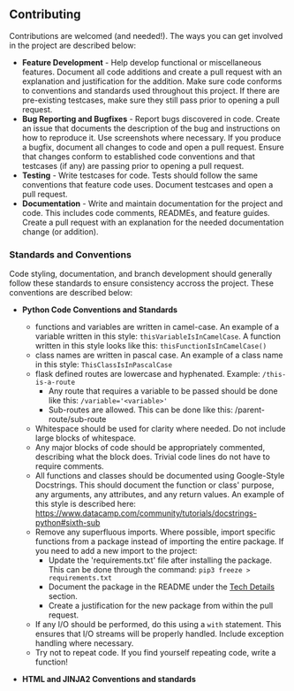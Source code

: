 ## Contributing 
Contributions are welcomed (and needed!). The ways you can get involved in the project are described below:
  
* **Feature Development** - Help develop functional or miscellaneous features. Document all code additions and create a pull request with an explanation and justification for the addition. Make sure code conforms to conventions and standards used throughout this project. If there are pre-existing testcases, make sure they still pass prior to opening a pull request.  
* **Bug Reporting and Bugfixes** - Report bugs discovered in code. Create an issue that documents the description of the bug and instructions on how to reproduce it. Use screenshots where necessary. If you produce a bugfix, document all changes to code and open a pull request. Ensure that changes conform to established code conventions and that testcases (if any) are passing prior to opening a pull request.  
* **Testing** - Write testcases for code. Tests should follow the same conventions that feature code uses. Document testcases and open a pull request.  
* **Documentation** - Write and maintain documentation for the project and code. This includes code comments, READMEs, and feature guides. Create a pull request with an explanation for the needed documentation change (or addition).  
  
### Standards and Conventions  
Code styling, documentation, and branch development should generally follow these standards to ensure consistency accross the project. These conventions are described below:  

* **Python Code Conventions and Standards**
  * functions and variables are written in camel-case. An example of a variable written in this style: `thisVariableIsInCamelCase`. A function written in this style looks like this: `thisFunctionIsInCamelCase()`
  * class names are written in pascal case. An example of a class name in this style: `ThisClassIsInPascalCase`
  * flask defined routes are lowercase and hyphenated. Example: `/this-is-a-route`
    * Any route that requires a variable to be passed should be done like this: `/variable='<variable>'`
    * Sub-routes are allowed. This can be done like this: /parent-route/sub-route
  * Whitespace should be used for clarity where needed. Do not include large blocks of whitespace.
  * Any major blocks of code should be appropriately commented, describing what the block does. Trivial code lines do not have to require comments.
  * All functions and classes should be documented using Google-Style Docstrings. This should document the function or class' purpose, any arguments, any attributes, and any return values. An example of this style is described here: https://www.datacamp.com/community/tutorials/docstrings-python#sixth-sub
  * Remove any superfluous imports. Where possible, import specific functions from a package instead of importing the entire package. If you need to add a new import to the project:
    * Update the 'requirements.txt' file after installing the package. This can be done through the command: `pip3 freeze > requirements.txt`
    * Document the package in the README under the [Tech Details](#README.md#Tech-Details) section.
    * Create a justification for the new package from within the pull request.
  * If any I/O should be performed, do this using a `with` statement. This ensures that I/O streams will be properly handled. Include exception handling where necessary.
  * Try not to repeat code. If you find yourself repeating code, write a function!  

* **HTML and JINJA2 Conventions and standards**
